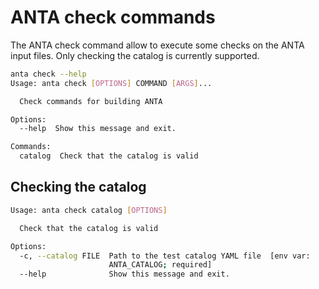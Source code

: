 <!--
  ~ Copyright (c) 2023-2024 Arista Networks, Inc.
  ~ Use of this source code is governed by the Apache License 2.0
  ~ that can be found in the LICENSE file.
  -->

# ANTA check commands

The ANTA check command allow to execute some checks on the ANTA input files.
Only checking the catalog is currently supported.

```bash
anta check --help
Usage: anta check [OPTIONS] COMMAND [ARGS]...

  Check commands for building ANTA

Options:
  --help  Show this message and exit.

Commands:
  catalog  Check that the catalog is valid
```

## Checking the catalog

```bash
Usage: anta check catalog [OPTIONS]

  Check that the catalog is valid

Options:
  -c, --catalog FILE  Path to the test catalog YAML file  [env var:
                      ANTA_CATALOG; required]
  --help              Show this message and exit.
```
